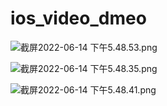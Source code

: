 # ios_video_dmeo

![截屏2022-06-14 下午5.48.53.png](https://s2.loli.net/2022/06/14/CNHbwIfdFYDEUOt.png)



![截屏2022-06-14 下午5.48.35.png](https://s2.loli.net/2022/06/14/YtqMBjXlhDKI1wz.png)



![截屏2022-06-14 下午5.48.41.png](https://s2.loli.net/2022/06/14/Ip8EMY2Gn1x3T74.png)
